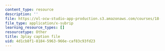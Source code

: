 ```yaml
---
content_type: resource
description: ''
file: https://ol-ocw-studio-app-production.s3.amazonaws.com/courses/18-01sc-single-variable-calculus-fall-2010/4d1cb8f181845963966ecaf83c93fd23_eHJuAByQf5A.vtt
file_type: application/x-subrip
learning_resource_types: []
resourcetype: Other
title: 3play caption file
uid: 4d1cb8f1-8184-5963-966e-caf83c93fd23
---
```

